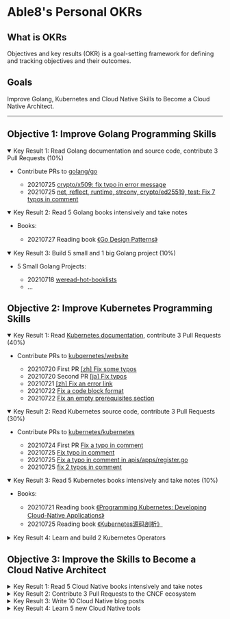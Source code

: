 # Able8's Personal OKRs


## What is OKRs

Objectives and key results (OKR) is a goal-setting framework for defining and tracking objectives and their outcomes. 

## Goals

Improve Golang, Kubernetes and Cloud Native Skills to Become a Cloud Native Architect.

---

## Objective 1: Improve Golang Programming Skills

<details open>
<summary> Key Result 1: Read Golang documentation and source code, contribute 3 Pull Requests (10%)</summary>

- Contribute PRs to [ golang/go ](https://github.com/golang/go)

	- 20210725 [crypto/x509: fix typo in error message](https://github.com/golang/go/pull/47383)
	- 20210725 [net, reflect, runtime, strconv, crypto/ed25519, test: Fix 7 typos in comment](https://github.com/golang/go/pull/47384)


</details>
<details open>
<summary> Key Result 2: Read 5 Golang books intensively and take notes </summary>

- Books:

	- 20210727 Reading book [《Go Design Patterns》](https://www.oreilly.com/library/view/go-design-patterns/9781786466204/)

</details>
<details open>
<summary> Key Result 3: Build 5 small and 1 big Golang project (10%) </summary>

- 5 Small Golang Projects:

    -  20210718 [weread-hot-booklists](https://github.com/able8/weread-hot-booklists/)
    - ...

</details>

## Objective 2: Improve Kubernetes Programming Skills

<details open>
<summary> Key Result 1: Read <a href="/okr/k8s/k8s-doc-index.md">Kubernetes documentation</a>, contribute 3 Pull Requests (40%)</summary>

- Contribute PRs to [kubqernetes/website](https://github.com/kubernetes/website/pull/29031)

    - 20210720 First PR [[zh] Fix some typos](https://github.com/kubernetes/website/pull/29031)
    - 20210720 Second PR [[ja] Fix typos](https://github.com/kubernetes/website/pull/29032)
    - 20210721 [[zh] Fix an error link](https://github.com/kubernetes/website/pull/29061)
    - 20210722 [Fix a code block format](https://github.com/kubernetes/website/pull/29073)
    - 20210722 [Fix an empty prerequisites section](https://github.com/kubernetes/website/pull/29080)


</details>
<details open>
<summary> Key Result 2: Read Kubernetes source code, contribute 3 Pull Requests (30%)</summary>
</details>

- Contribute PRs to [kubernetes/kubernetes](https://github.com/kubernetes/kubernetes)

    - 20210724 First PR [Fix a typo in comment](https://github.com/kubernetes/kubernetes/pull/103872)
    - 20210725 [Fix typo in comment](https://github.com/kubernetes/kubernetes/pull/103892)
	- 20210725 [Fix a typo in comment in apis/apps/register.go](https://github.com/kubernetes/kubernetes/pull/103897)
	- 20210725 [fix 2 typos in comment](https://github.com/kubernetes/kubernetes/pull/103901)


<details open>
<summary> Key Result 3: Read 5 Kubernetes books intensively and take notes (10%)</summary>

- Books:

	- 20210721 Reading book [《Programming Kubernetes: Developing Cloud-Native Applications》](https://www.oreilly.com/library/view/programming-kubernetes/9781492047094/)
	- 20210725 Reading book [《Kubernetes源码剖析》](https://weread.qq.com/web/reader/f1e3207071eeeefaf1e138akc81322c012c81e728d9d180)

</details>
<details>
<summary> Key Result 4: Learn and build 2 Kubernetes Operators </summary>
</details>

## Objective 3: Improve the Skills to Become a Cloud Native Architect

<details>
<summary> Key Result 1: Read 5 Cloud Native books intensively and take notes </summary>
</details>
<details>
<summary> Key Result 2: Contribute 3 Pull Requests to the CNCF ecosystem </summary>
</details>
<details>
<summary> Key Result 3: Write 10 Cloud Native blog posts </summary>
</details>
<details>
<summary> Key Result 4: Learn 5 new Cloud Native tools </summary>
</details>
